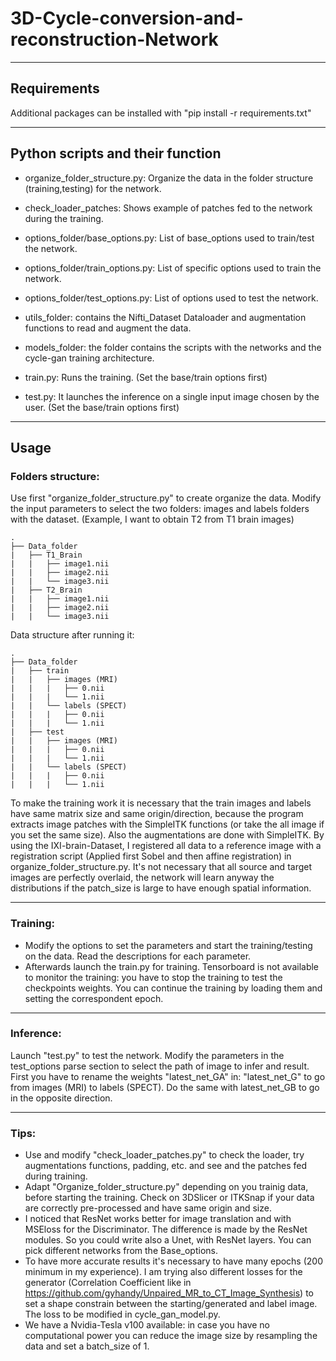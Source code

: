 ﻿# 3D-Cycle-conversion-and-reconstruction-Network
*******************************************************************************
## Requirements
Additional packages can be installed with "pip install -r requirements.txt"
*******************************************************************************
## Python scripts and their function

- organize_folder_structure.py: Organize the data in the folder structure (training,testing) for the network.

- check_loader_patches: Shows example of patches fed to the network during the training.

- options_folder/base_options.py: List of base_options used to train/test the network.  

- options_folder/train_options.py: List of specific options used to train the network.

- options_folder/test_options.py: List of options used to test the network.

- utils_folder: contains the Nifti_Dataset Dataloader and augmentation functions to read and augment the data.

- models_folder: the folder contains the scripts with the networks and the cycle-gan training architecture.

- train.py: Runs the training. (Set the base/train options first)

- test.py: It launches the inference on a single input image chosen by the user. (Set the base/train options first)
*******************************************************************************
## Usage
### Folders structure:

Use first "organize_folder_structure.py" to create organize the data.
Modify the input parameters to select the two folders: images and labels folders with the dataset.
(Example, I want to obtain T2 from T1 brain images)


    .
	├── Data_folder                   
	|   ├── T1_Brain               
	|   |   ├── image1.nii 
    |   |   ├── image2.nii 	
	|   |   └── image3.nii                     
	|   ├── T2_Brain                        
	|   |   ├── image1.nii 
    |   |   ├── image2.nii 	
	|   |   └── image3.nii  

Data structure after running it:

	.
	├── Data_folder                   
	|   ├── train              
	|   |   ├── images (MRI)            
	|   |   |   ├── 0.nii              
	|   |   |   └── 1.nii                     
	|   |   └── labels (SPECT)            
	|   |   |   ├── 0.nii             
	|   |   |   └── 1.nii
	|   ├── test              
	|   |   ├── images (MRI)           
	|   |   |   ├── 0.nii              
	|   |   |   └── 1.nii                     
	|   |   └── labels (SPECT)            
	|   |   |   ├── 0.nii             
	|   |   |   └── 1.nii
	
To make the training work it is necessary that the train images and labels have same matrix size and same origin/direction, because the program extracts image patches with the
SimpleITK functions (or take the all image if you set the same size). Also the augmentations are done with SimpleITK. By using the IXI-brain-Dataset, I registered all data to
a reference image with a registration script (Applied first Sobel and then affine registration) in organize_folder_structure.py. It's not necessary that all source and target 
images are perfectly overlaid, the network will learn anyway the distributions if the patch_size is large to have enough spatial information.
*******************************************************************************
### Training:
- Modify the options to set the parameters and start the training/testing on the data. Read the descriptions for each parameter.
- Afterwards launch the train.py for training. Tensorboard is not available to monitor the training: you have to stop the training to test the checkpoints weights. You can continue the training
by loading them and setting the correspondent epoch.
*******************************************************************************
### Inference:
Launch "test.py" to test the network. Modify the parameters in the test_options parse section to select the path of image to infer and result. First you have to rename the weights "latest_net_GA" in:
"latest_net_G" to go from images (MRI) to labels (SPECT). Do the same with latest_net_GB to go in the opposite direction.

*******************************************************************************
### Tips:
- Use and modify "check_loader_patches.py" to check the loader, try augmentations functions, padding, etc. and see and the patches fed during training. 
- Adapt "Organize_folder_structure.py" depending on you trainig data, before starting the training. Check on 3DSlicer or ITKSnap if your data are correctly pre-processed and have same origin and size.
- I noticed that ResNet works better for image translation and with MSEloss for the Discriminator. The difference is made by the ResNet modules. So you could write also a Unet, with ResNet layers. You can pick different networks from the Base_options. 
- To have more accurate results it's necessary to have many epochs (200 minimum in my experience). I am trying also different losses for the generator (Correlation Coefficient like in https://github.com/gyhandy/Unpaired_MR_to_CT_Image_Synthesis) 
to set a shape constrain between the starting/generated and label image. The loss to be modified in cycle_gan_model.py.  
- We have a Nvidia-Tesla v100 available: in case you have no computational power you can reduce the image size by resampling the data and set a batch_size of 1.


